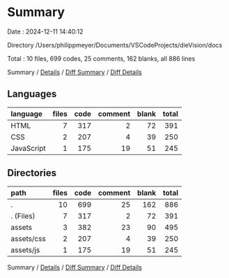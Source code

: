 # Summary

Date : 2024-12-11 14:40:12

Directory /Users/philippmeyer/Documents/VSCodeProjects/dieVision/docs

Total : 10 files,  699 codes, 25 comments, 162 blanks, all 886 lines

Summary / [Details](details.md) / [Diff Summary](diff.md) / [Diff Details](diff-details.md)

## Languages
| language | files | code | comment | blank | total |
| :--- | ---: | ---: | ---: | ---: | ---: |
| HTML | 7 | 317 | 2 | 72 | 391 |
| CSS | 2 | 207 | 4 | 39 | 250 |
| JavaScript | 1 | 175 | 19 | 51 | 245 |

## Directories
| path | files | code | comment | blank | total |
| :--- | ---: | ---: | ---: | ---: | ---: |
| . | 10 | 699 | 25 | 162 | 886 |
| . (Files) | 7 | 317 | 2 | 72 | 391 |
| assets | 3 | 382 | 23 | 90 | 495 |
| assets/css | 2 | 207 | 4 | 39 | 250 |
| assets/js | 1 | 175 | 19 | 51 | 245 |

Summary / [Details](details.md) / [Diff Summary](diff.md) / [Diff Details](diff-details.md)